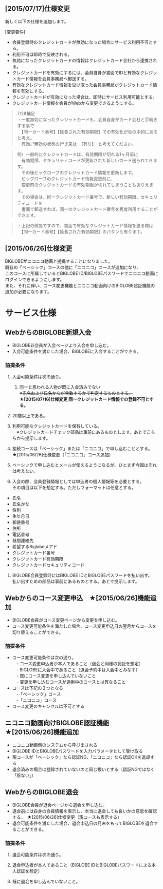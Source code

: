 ## [2015/07/17]仕様変更
新しく以下の仕様を追加します。  

[変更要件]
* 会員登録時のクレジットカードが無効になった場合にサービス利用不可とする。  
* 利用不可は即時で反映される。
* 無効になったクレジットカードの情報はクレジットカード会社から連携される。  
* クレジットカードを有効にするには、会員自身が書面でIDと有効なクレジットカード情報を会員事務局へ郵送する。  
* 有効なクレジットカード情報を受け取った会員事務局がクレジットカード情報を有効にする。  
* クレジットカードが有効になった場合は、即時にサービス利用可能とする。  
* クレジットカード情報を会員がWebから変更できるようにする。  

>7/28補足  
・一度無効になったクレジットカードも、会員自身がカード会社と手続きする事で  
　【同一カード番号】【延長された有効期限】での有効化が世の中的にあると考え。  
　有効⇄無効の状態の行き来は　【有り】　と考えてください。  

>例）一般的にクレジットカードは、有効期限が切れる1ヶ月前に  
　有効期限、セキュリティコードが更新された新しいカード送られてきます。  
　その後ビッグローブのクレジットカード情報を更新します。  
　ビッグローブのクレジットカード情報変更前に、  
　変更前のクレジットカードの有効期限が切れてしまうこともありえます。  
　その場合は、同一クレジットカード番号で、新しい有効期限、セキュリティコードを  
　書面で郵送すれば、同一のクレジットカード番号を再度利用することができます。  

>・上記の前提ですので、書面で有効なクレジットカード情報を送る際は  
　【同一カード番号】【延長された有効期限】のパタンも有ります。  


## [2015/06/26]仕様変更
BIGLOBEがニコニコ動画と提携することになりました。  
既存の「ベーシック」コースの他に「ニコニコ」コースが追加になり、  
このコースに所属しているとBIGLOBE ID/BIGLOBEパスワードでニコニコ動画にログインできるようにします。  
また、それに伴い、コース変更機能とニコニコ動画向けのBIGLOBE認証機能の追加が必要になります。

# サービス仕様
## WebからのBIGLOBE新規入会

* BIGLOBE非会員が入会ページより入会を申し込む。
* 入会可能条件を満たした場合、BIGLOBEに入会することができる。

### 前提条件

1. 入会可能条件は次の通り。
   1. 同一と思われる人物が既に入会済みでない  
      ~~※氏名および氏名かなが合致するかで判定するものとする。~~   
     **★[2015/07/16]仕様変更 同一クレジットカード情報での登録不可とする。**
  1. 20歳以上である。
  1. 利用可能なクレジットカードを保有している。  
      　※クレジットカードチェック部品は事前にあるものとします。あとでこちらから提示します。

1. 接続コースは「ベーシック」または「ニコニコ」で申し込むこととする。　★[2015/06/26]仕様変更（「ニコニコ」コース追加）
1. ベーシックで申し込むとメールが使えるようになるが、ひとまず今回はそれは考えない。
1. 入会の際、会員登録情報としては申込者の個人情報等を必要とする。  
  その項目は以下を想定する。ただしフォーマットは任意とする。
  * 氏名
  * 氏名かな
  * 性別
  * 生年月日
  * 郵便番号
  * 住所
  * 電話番号
  * 昼間連絡先
  * 希望するBiglobeメアド
  * クレジットカード番号
  * クレジットカード有効期限
  * クレジットカードセキュリティコード

1. BIGLOBE会員登録時にはBIGLOBE IDとBIGLOBEパスワードを払い出す。  
    払い出すための部品は事前にあるものとする。あとで提示します。


## Webからのコース変更申込　★[2015/06/26]機能追加

* BIGLOBE会員がコース変更ページから変更を申し込む。
* コース変更可能条件を満たした場合、コース変更申込日の翌月からコースを切り替えることができる。

### 前提条件
* コース変更可能条件は次の通り。  
　- コース変更申込者が本人であること（退会と同様の認証を想定）  
　- BIGLOBEに入会中であること（退会予約中は入会中とみなす）  
　- 既にコース変更を申し込んでいないこと  
　- 変更を申し込むコースが適用中のコースとは異なること
* コースは下記の２つとなる  
　-「ベーシック」コース  
　-「ニコニコ」コース
* コース変更のキャンセルは不可とする


## ニコニコ動画向けBIGLOBE認証機能　★[2015/06/26]機能追加

* ニコニコ動画側のシステムから呼び出される
* BIGLOBE IDとBIGLOBEパスワードを入力パラメータとして受け取る
* 現コースが「ベーシック」なら認証NG、「ニコニコ」なら認証OKを返却する
* 退会済みの場合は登録されていないのと同じ扱いとする（認証NGではなく「居ない」）


## WebからのBIGLOBE退会

* BIGLOBE会員が退会ページから退会を申し込む。
* 退会前には自身の会員情報を表示し、本当に退会しても良いかの意思を確認する。　★[2015/06/26]仕様変更（現コースも表示する）
* 退会可能条件を満たした場合、退会申込日の月末をもってBIGLOBEを退会することができる。

### 前提条件

1. 退会可能条件は次の通り。  
  1. 退会申込者が本人であること（BIGLOBE IDとBIGLOBEパスワードによる本人認証を想定）  

  1. 既に退会を申し込んでいないこと。
